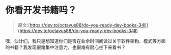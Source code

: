 # 你看开发书籍吗？

> 原文:[https://dev.to/octavus88/do-you-ready-dev-books-34ll](https://dev.to/octavus88/do-you-ready-dev-books-34ll)

嘿，伙计们，我只是想知道你们是否在业余时间阅读过关于软件架构、模式等方面的书籍？我发现很难集中注意力，也很难有耐心坐下来看书？